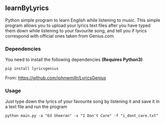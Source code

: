 ## learnByLyrics

Python simple program to learn English while listening to music. This simple program allows you to upload your 
lyrics text files after you have typed them down while listening to your favourite song, and tell you if lyrics 
correspond with official ones taken from Genius.com.

### Dependencies

You need to install the following dependencies **(Requires Python3)**

```
pip install lyricsgenius 
```

From: https://github.com/johnwmillr/LyricsGenius

### Usage

Just type down the lyrics of your favourite song by listening it and save it in a text file and run the program

```
python main.py -a "Ed Sheeran" -s "I Don't Care" -f "i_dont_care.txt"
```
